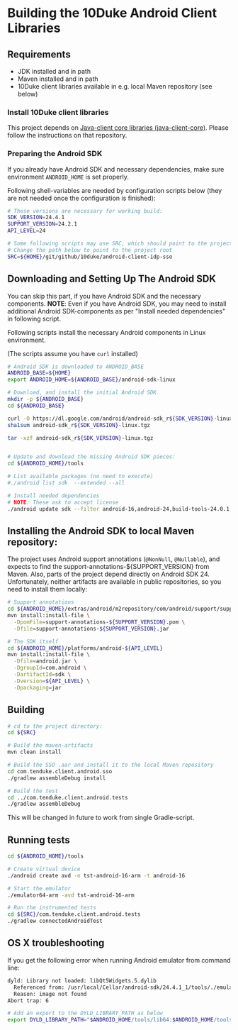 # Building the 10Duke Android Client Libraries

## Requirements

* JDK installed and in path
* Maven installed and in path
* 10Duke client libraries available in e.g. local Maven repository (see below)


### Install 10Duke client libraries

This project depends on [Java-client core libraries (java-client-core)](https://github.com/10Duke/java-client-core).
Please follow the instructions on that repository.


### Preparing the Android SDK

If you already have Android SDK and necessary dependencies, make sure environment `ANDROID_HOME` is
set properly.

Following shell-variables are needed by configuration scripts below (they are not needed once the
configuration is finished):

```sh
# These versions are necessary for working build:
SDK_VERSION=24.4.1
SUPPORT_VERSION=24.2.1
API_LEVEL=24

# Some following scripts may use SRC, which should point to the project root
# Change the path below to point to the project root
SRC=${HOME}/git/github/10duke/android-client-idp-sso
```


## Downloading and Setting Up The Android SDK

You can skip this part, if you have Android SDK and the necessary components. **NOTE**: Even if
you have Android SDK, you may need to install additional Android SDK-components as per "Install
needed dependencies" in following script.

Following scripts install the necessary Android components in Linux environment.

(The scripts assume you have `curl` installed)

```sh
# Android SDK is downloaded to ANDROID_BASE
ANDROID_BASE=${HOME}
export ANDROID_HOME=${ANDROID_BASE}/android-sdk-linux

# Download, and install the initial Android SDK
mkdir -p ${ANDROID_BASE}
cd ${ANDROID_BASE}

curl -O https://dl.google.com/android/android-sdk_r${SDK_VERSION}-linux.tgz
sha1sum android-sdk_r${SDK_VERSION}-linux.tgz

tar -xzf android-sdk_r${SDK_VERSION}-linux.tgz


# Update and download the missing Android SDK pieces:
cd ${ANDROID_HOME}/tools

# List available packages (no need to execute)
#./android list sdk  --extended --all

# Install needed dependencies
# NOTE: These ask to accept license
./android update sdk --filter android-16,android-24,build-tools-24.0.1,extra-android-m2repository,platform-tools,sys-img-armeabi-v7a-android-16 --all --no-ui
```


## Installing the Android SDK to local Maven repository:

The project uses Android support annotations (`@NonNull`, `@Nullable`), and expects to find the
support-annotations-${SUPPORT_VERSION} from Maven. Also, parts of the project depend directly on
Android SDK 24. Unfortunately, neither artifacts are available in public repositories, so you need
to install them locally:

```sh
# Support annotations
cd ${ANDROID_HOME}/extras/android/m2repository/com/android/support/support-annotations/${SUPPORT_VERSION}
mvn install:install-file \
  -DpomFile=support-annotations-${SUPPORT_VERSION}.pom \
  -Dfile=support-annotations-${SUPPORT_VERSION}.jar

# The SDK itself
cd ${ANDROID_HOME}/platforms/android-${API_LEVEL}
mvn install:install-file \
  -Dfile=android.jar \
  -DgroupId=com.android \
  -DartifactId=sdk \
  -Dversion=${API_LEVEL} \
  -Dpackaging=jar
```


## Building

```sh
# cd to the project directory:
cd ${SRC}

# Build the maven-artifacts
mvn clean install

# Build the SSO .aar and install it to the local Maven repository
cd com.tenduke.client.android.sso
./gradlew assembleDebug install

# Build the test
cd ../com.tenduke.client.android.tests
./gradlew assembleDebug
```

This will be changed in future to work from single Gradle-script.


## Running tests

```sh
cd ${ANDROID_HOME}/tools

# Create virtual device
./android create avd -n tst-android-16-arm -t android-16

# Start the emulator
./emulator64-arm -avd tst-android-16-arm

# Run the instrumented tests
cd ${SRC}/com.tenduke.client.android.tests
./gradlew connectedAndroidTest
```


## OS X troubleshooting

If you get the following error when running Android emulator from command line:

```sh
dyld: Library not loaded: libQt5Widgets.5.dylib
  Referenced from: /usr/local/Cellar/android-sdk/24.4.1_1/tools/./emulator64-arm
  Reason: image not found
Abort trap: 6

# Add an export to the DYLD_LIBRARY_PATH as below
export DYLD_LIBRARY_PATH="$ANDROID_HOME/tools/lib64:$ANDROID_HOME/tools/lib64/qt/lib:$DYLD_LIBRARY_PATH"
```
